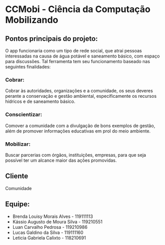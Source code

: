 # CCMobi - Ciência da Computação Mobilizando

## Pontos principais do projeto:

O app funcionaria como um tipo de rede social, que atrai pessoas interessadas na causa de água potável e saneamento básico, com espaço para discussões. Tal ferramenta tem seu funcionamento baseado nas seguintes finalidades:

### Cobrar:
Cobrar às autoridades, organizações e a comunidade, os seus deveres perante a conservação e gestão ambiental, especificamente os recursos hídricos e de saneamento básico.

### Conscientizar:
Comover a comunidade com a divulgação de bons exemplos de gestão, além de promover informações educativas em prol do meio ambiente.

### Mobilizar: 
Buscar parcerias com órgãos, instituições, empresas, para que seja possível ter um alcance maior das ações promovidas. 

## Cliente
Comunidade

## Equipe:
- Brenda Louisy Morais Alves - 119111113
- Kássio Augusto de Moura Silva - 119210551
- Luan Carvalho Pedrosa - 119210986
- Lucas Galdino da Silva - 119111160
- Leticia Gabriela Calixto - 118210691

